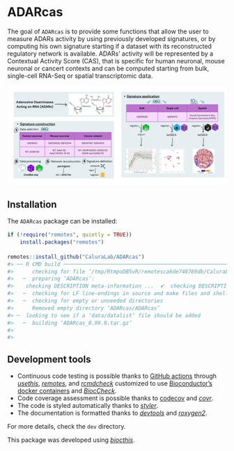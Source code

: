 
<!-- README.md is generated from README.Rmd. Please edit that file -->

# ADARcas

<!-- badges: start -->

<!-- badges: end -->

The goal of `ADARcas` is to provide some functions that allow the user
to measure ADARs activity by using previously developed signatures, or
by computing his own signature starting if a dataset with its
reconstructed regulatory network is available. ADARs’ activity will be
represented by a Contextual Activity Score (CAS), that is specific for
human neuronal, mouse neuronal or cancert contexts and can be computed
starting from bulk, single-cell RNA-Seq or spatial transcriptomic data.

<p align="center">

<img src="man/figures/image.png" width="700">
</p>

## Installation

The `ADARcas` package can be installed:

``` r
if (!require("remotes", quietly = TRUE))
    install.packages("remotes")

remotes::install_github("CaluraLab/ADARcas")
#> ── R CMD build ───────────────────────────────────────────────────────────────────────────────────────────────────────────────────────────
#>      checking for file ‘/tmp/RtmpoDB5vR/remotesca6de748769db/CaluraLab-ADARcas-ea1fd54/DESCRIPTION’ ...  ✔  checking for file ‘/tmp/RtmpoDB5vR/remotesca6de748769db/CaluraLab-ADARcas-ea1fd54/DESCRIPTION’
#>   ─  preparing ‘ADARcas’:
#>    checking DESCRIPTION meta-information ...  ✔  checking DESCRIPTION meta-information
#>   ─  checking for LF line-endings in source and make files and shell scripts
#>   ─  checking for empty or unneeded directories
#>      Removed empty directory ‘ADARcas/ADARcas’
#> ─  looking to see if a ‘data/datalist’ file should be added
#>   ─  building ‘ADARcas_0.99.0.tar.gz’
#>      
#> 
```

## Development tools

- Continuous code testing is possible thanks to [GitHub
  actions](https://www.tidyverse.org/blog/2020/04/usethis-1-6-0/)
  through *[usethis](https://CRAN.R-project.org/package=usethis)*,
  *[remotes](https://CRAN.R-project.org/package=remotes)*, and
  *[rcmdcheck](https://CRAN.R-project.org/package=rcmdcheck)* customized
  to use [Bioconductor’s docker
  containers](https://www.bioconductor.org/help/docker/) and
  *[BiocCheck](https://bioconductor.org/packages/3.21/BiocCheck)*.
- Code coverage assessment is possible thanks to
  [codecov](https://codecov.io/gh) and
  *[covr](https://CRAN.R-project.org/package=covr)*.
- The code is styled automatically thanks to
  *[styler](https://CRAN.R-project.org/package=styler)*.
- The documentation is formatted thanks to
  *[devtools](https://CRAN.R-project.org/package=devtools)* and
  *[roxygen2](https://CRAN.R-project.org/package=roxygen2)*.

For more details, check the `dev` directory.

This package was developed using
*[biocthis](https://bioconductor.org/packages/3.21/biocthis)*.
